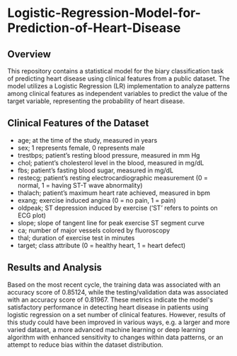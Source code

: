 # Logistic-Regression-Model-for-Prediction-of-Heart-Disease

## Overview
This repository contains a statistical model for the biary classification task of predicting heart disease using clinical features from a public dataset. The model utilizes a Logistic Regression (LR) implementation to analyze patterns among clinical features as independent variables to predict the value of the target variable, representing the probability of heart disease.

## Clinical Features of the Dataset
- age; at the time of the study, measured in years
- sex; 1 represents female, 0 represents male
- trestbps; patient’s resting blood pressure, measured in mm Hg
- chol; patient’s cholesterol level in the blood, measured in mg/dL
- fbs; patient’s fasting blood sugar, measured in mg/dL
- restecg; patient’s resting electrocardiographic measurement (0 = normal, 1 = having ST-T wave abnormality)
- thalach; patient’s maximum heart rate achieved, measured in bpm
- exang; exercise induced angina (0 = no pain, 1 = pain)
- oldpeak; ST depression induced by exercise (‘ST’ refers to points on ECG plot)
- slope; slope of tangent line for peak exercise ST segment curve
- ca; number of major vessels colored by fluoroscopy
- thal; duration of exercise test in minutes
- target; class attribute (0 = healthy heart, 1 = heart defect)

## Results and Analysis
Based on the most recent cycle, the training data was associated with an accuracy score of 0.85124, while the testing/validation data was associated with an accuracy score of 0.81967. These metrics indicate the model's satisfactory performance in detecting heart disease in patients using logistic regression on a set number of clinical features. However, results of this study could have been improved in various ways, e.g. a larger and more varied dataset, a more advanced machine learning or deep learning algorithm with enhanced sensitivity to changes within data patterns, or an attempt to reduce bias within the dataset distribution.
